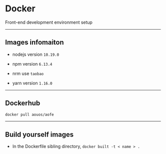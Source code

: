 # Docker

Front-end development environment setup

---

## Images infomaiton

- nodejs version `10.19.0`

- npm version `6.13.4`

- nrm use `taobao`

- yarn version `1.16.0`

---

## Dockerhub

```bash
docker pull aouos/aofe
```
---

## Build yourself images

- In the Dockerfile sibling directory, `docker built -t < name > .`